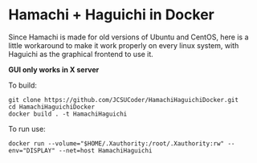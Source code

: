 # Hamachi + Haguichi in Docker
Since Hamachi is made for old versions of Ubuntu and CentOS, here is a little workaround to make it work properly on every linux system, with Haguichi as the graphical frontend to use it.

**GUI only works in X server**

To build:

```shell
git clone https://github.com/JCSUCoder/HamachiHaguichiDocker.git
cd HamachiHaguichiDocker
docker build . -t HamachiHaguichi
```

To run use:

```shell
docker run --volume="$HOME/.Xauthority:/root/.Xauthority:rw" --env="DISPLAY" --net=host HamachiHaguichi
```

